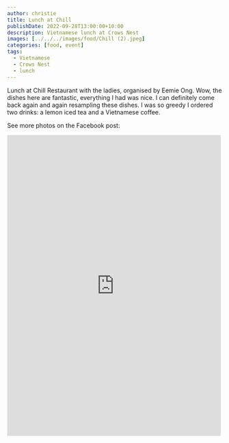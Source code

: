 ```yaml
---
author: christie
title: Lunch at Chill
publishDate: 2022-09-28T13:00:00+10:00
description: Vietnamese lunch at Crows Nest
images: [../../../images/food/Chill (2).jpeg]
categories: [food, event]
tags:
  - Vietnamese
  - Crows Nest
  - lunch
---
```


Lunch at Chill Restaurant with the ladies, organised by Eemie Ong. Wow, the dishes here are fantastic, everything I had was nice. I can definitely come back again and again resampling these dishes. I was so greedy I ordered two drinks: a lemon iced tea and a Vietnamese coffee.

See more photos on the Facebook post:

<iframe src="https://www.facebook.com/plugins/post.php?href=https%3A%2F%2Fwww.facebook.com%2Fchris1.tham%2Fposts%2Fpfbid02JxF37nHpydekKzG3kiC22oSBSEJARc2P5CEHiRwkAR344FzdumTJvR8SgpT55WWJl&show_text=true&width=500" width="500" height="703" style="border:none;overflow:hidden" scrolling="no" frameborder="0" allowfullscreen="true" allow="autoplay; clipboard-write; encrypted-media; picture-in-picture; web-share"></iframe>
